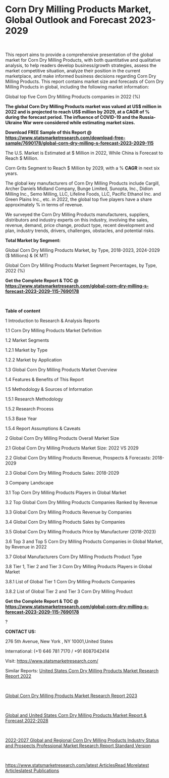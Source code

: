 <h1>Corn Dry Milling Products Market, Global Outlook and Forecast 2023-2029</h1><br/><p>This report aims to provide a comprehensive presentation of the global market for Corn Dry Milling Products, with both quantitative and qualitative analysis, to help readers develop business/growth strategies, assess the market competitive situation, analyze their position in the current marketplace, and make informed business decisions regarding Corn Dry Milling Products. This report contains market size and forecasts of Corn Dry Milling Products in global, including the following market information:</p>
 
 
 
 <p>Global top five Corn Dry Milling Products companies in 2022 (%)</p>
 
 
 
 <p><strong>The global Corn Dry Milling Products market was valued at US$ million in 2022 and is projected to reach US$ million by 2029, at a <strong>CAGR</strong> of % during the forecast period. The influence of COVID-19 and the Russia-Ukraine War were considered while estimating market sizes.</strong></p>
 
 
 
 <p><strong>Download FREE Sample of this Report @ <a href="https://www.statsmarketresearch.com/download-free-sample/7690178/global-corn-dry-milling-s-forecast-2023-2029-115">https://www.statsmarketresearch.com/download-free-sample/7690178/global-corn-dry-milling-s-forecast-2023-2029-115</a></strong></p>
 
 
 
 <p>The U.S. Market is Estimated at $ Million in 2022, While China is Forecast to Reach $ Million.</p>
 
 
 
 <p>Corn Grits Segment to Reach $ Million by 2029, with a % <strong>CAGR</strong> in next six years.</p>
 
 
 
 <p>The global key manufacturers of Corn Dry Milling Products include Cargill, Archer Daniels Midland Company, Bunge Limited, Sunopta, Inc., Didion Milling Inc., Semo Milling, LLC, Lifeline Foods, LLC, Pacific Ethanol Inc. and Green Plains Inc., etc. in 2022, the global top five players have a share approximately % in terms of revenue.</p>
 
 
 
 <p>We surveyed the Corn Dry Milling Products manufacturers, suppliers, distributors and industry experts on this industry, involving the sales, revenue, demand, price change, product type, recent development and plan, industry trends, drivers, challenges, obstacles, and potential risks.</p>
 
 
 
 <p><strong>Total Market by Segment:</strong></p>
 
 
 
 <p>Global Corn Dry Milling Products Market, by Type, 2018-2023, 2024-2029 ($ Millions) & (K MT)</p>
 
 
 
 <p>Global Corn Dry Milling Products Market Segment Percentages, by Type, 2022 (%)</p>
 
 
 
 <div><b>Get the Complete Report & TOC @ <a href="https://www.statsmarketresearch.com/global-corn-dry-milling-s-forecast-2023-2029-115-7690178">https://www.statsmarketresearch.com/global-corn-dry-milling-s-forecast-2023-2029-115-7690178</a></b></div>
 
 
 
 <p><br />
 
 <b>Table of content</b></p>
 
 
 
 <p>1 Introduction to Research & Analysis Reports<br />
 
 1.1 Corn Dry Milling Products Market Definition<br />
 
 1.2 Market Segments<br />
 
 1.2.1 Market by Type<br />
 
 1.2.2 Market by Application<br />
 
 1.3 Global Corn Dry Milling Products Market Overview<br />
 
 1.4 Features & Benefits of This Report<br />
 
 1.5 Methodology & Sources of Information<br />
 
 1.5.1 Research Methodology<br />
 
 1.5.2 Research Process<br />
 
 1.5.3 Base Year<br />
 
 1.5.4 Report Assumptions & Caveats<br />
 
 2 Global Corn Dry Milling Products Overall Market Size<br />
 
 2.1 Global Corn Dry Milling Products Market Size: 2022 VS 2029<br />
 
 2.2 Global Corn Dry Milling Products Revenue, Prospects & Forecasts: 2018-2029<br />
 
 2.3 Global Corn Dry Milling Products Sales: 2018-2029<br />
 
 3 Company Landscape<br />
 
 3.1 Top Corn Dry Milling Products Players in Global Market<br />
 
 3.2 Top Global Corn Dry Milling Products Companies Ranked by Revenue<br />
 
 3.3 Global Corn Dry Milling Products Revenue by Companies<br />
 
 3.4 Global Corn Dry Milling Products Sales by Companies<br />
 
 3.5 Global Corn Dry Milling Products Price by Manufacturer (2018-2023)<br />
 
 3.6 Top 3 and Top 5 Corn Dry Milling Products Companies in Global Market, by Revenue in 2022<br />
 
 3.7 Global Manufacturers Corn Dry Milling Products Product Type<br />
 
 3.8 Tier 1, Tier 2 and Tier 3 Corn Dry Milling Products Players in Global Market<br />
 
 3.8.1 List of Global Tier 1 Corn Dry Milling Products Companies<br />
 
 3.8.2 List of Global Tier 2 and Tier 3 Corn Dry Milling Product</p>
 
 
 
 <div><b>Get the Complete Report & TOC @ <a href="https://www.statsmarketresearch.com/global-corn-dry-milling-s-forecast-2023-2029-115-7690178">https://www.statsmarketresearch.com/global-corn-dry-milling-s-forecast-2023-2029-115-7690178</a></b></div>
 
 
 
 <p>? </p>
 
 
 
 <p><b>CONTACT US:</b><br />
 
 276 5th Avenue, New York , NY 10001,United States<br />
 
 International: (+1) 646 781 7170 / +91 8087042414<br />
 
 Visit: <a href="https://www.statsmarketresearch.com/">https://www.statsmarketresearch.com/</a><br />
 
 Similar Reports: <a href="https://www.statsmarketresearch.com/global-corn-dry-milling-s-forecast-2023-2029-115-7690178">United States Corn Dry Milling Products Market Research Report 2022</a><br />
 
 <br />
 
 <a href="https://www.statsmarketresearch.com/global-corn-dry-milling-s-forecast-2023-2029-115-7690178">Global Corn Dry Milling Products Market Research Report 2023</a><br />
 
 <br />
 
 <a href="https://www.statsmarketresearch.com/global-corn-dry-milling-s-forecast-2023-2029-115-7690178">Global and United States Corn Dry Milling Products Market Report & Forecast 2022-2028</a><br />
 
 <br />
 
 <a href="https://www.statsmarketresearch.com/global-corn-dry-milling-s-forecast-2023-2029-115-7690178">2022-2027 Global and Regional Corn Dry Milling Products Industry Status and Prospects Professional Market Research Report Standard Version</a><br />
 
 <br />
 
 <a href="https://gyeongbokgung.com">https://www.statsmarketresearch.com/</a><a href="https://hallyeomaritime.com">latest Articles</a><a href="https://jingwansa.com">Read More</a><a href="https://nguoiviet.jp/">latest Articles</a><a href="https://www.intelmarketresearch.com/">latest Publications</a></p>